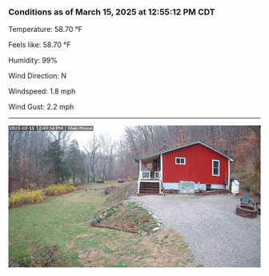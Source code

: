 ### Conditions as of March 15, 2025 at 12:55:12 PM CDT 

Temperature: 58.70 &deg;F

Feels like: 58.70 &deg;F

Humidity: 99%

Wind Direction: N

Windspeed: 1.8 mph

Wind Gust: 2.2 mph

---

<img src="./images/latest.jpeg"/>

